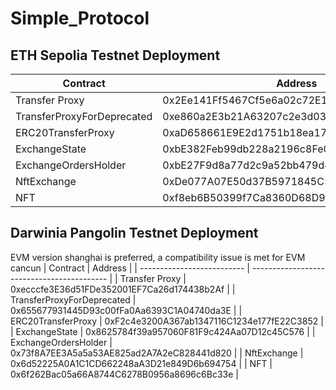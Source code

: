 # Simple_Protocol

## ETH Sepolia Testnet Deployment
| Contract                       | Address                                         |
| -------------------------- | ------------------------------------------ |
| Transfer Proxy             | 0x2Ee141Ff5467Cf5e6a02c72E110ea846e14CF4de |
| TransferProxyForDeprecated | 0xe860a2E3b21A63207c2e3d031d7b3D114ED77A0B |
| ERC20TransferProxy         | 0xaD658661E9E2d1751b18ea1761cfe9d818688f4A |
| ExchangeState              | 0xbE382Feb99db228a2196c8Fe0068EaF3d897D093 |
| ExchangeOrdersHolder       | 0xbE27F9d8a77d2c9a52bb479d4bfA113C5437299D |
| NftExchange                | 0xDe077A07E50d37B5971845C502209f5c7aD05927 |
| NFT                        | 0xf8eb6B50399f7Ca8360D68D9156760B043BD756E |

## Darwinia Pangolin Testnet Deployment
EVM version shanghai is preferred, a compatibility issue is met for EVM cancun
| Contract                       | Address                                         |
| -------------------------- | ------------------------------------------ |
| Transfer Proxy             | 0xecccfe3E36d51FDe352001EF7Ca26d174438b2Af |
| TransferProxyForDeprecated | 0x655677931445D93c00fFa0Aa6393C1A04740da3E |
| ERC20TransferProxy         | 0xF2c4e3200A367ab1347116C1234e177fE22C3852 |
| ExchangeState              | 0x8625784f39a957060F81F9c424Aa07D12c45C576 |
| ExchangeOrdersHolder       | 0x73f8A7EE3A5a5a53AE825ad2A7A2eC828441d820 |
| NftExchange                | 0x6d52225A0A1C1CD662248aA3D21e849D6b694754 |
| NFT                        | 0x6f262Bac05a66A8744C6278B0956a8696c6Bc33e |
